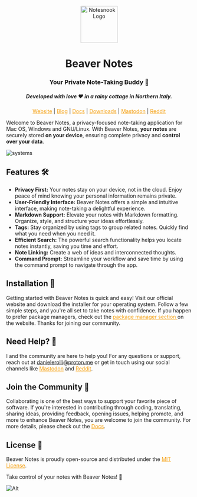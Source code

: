 
<p align="center">
<img style="align:center;" src="https://beavernotes.com/resources/Beaver-Icon.webp" alt="Notesnook Logo" width="100" />
</p>

<h1 align="center">Beaver Notes </h1>
<h3 align="center">Your Private Note-Taking Buddy 📝</h3>
<h5 align="center">Developed with love ❤️ in a rainy cottage in Northern Italy.</h3>
<p align="center">
<a style="color: #f59e0b" href="https://beavernotes.com">Website</a> 
| 
<a style="color: #f59e0b" href="https://beavernotes.com/blog">Blog</a> 
| 
<a style="color: #f59e0b" href="https://danieles-organization.gitbook.io/beaver-notes/">Docs</a> 
|
<a style="color: #f59e0b" href="https://beavernotes.com/download">Downloads</a> 
| 
<a style="color: #f59e0b" href="https://mastodon.social/@Beavernotes">Mastodon</a> 
| 
<a style="color: #f59e0b" href="https://www.reddit.com/r/BeaverNotes/">Reddit</a>
</p>


Welcome to Beaver Notes, a privacy-focused note-taking application for Mac OS, Windows and GNU/Linux. With Beaver Notes, **your notes** are securely stored **on your device**, ensuring complete privacy and **control over your data**.



![systems](https://github.com/Daniele-rolli/Beaver-Notes/assets/67503004/f9c6e510-3bad-4563-b6b4-5dfc7dff7caa)


## Features 🛠️

- **Privacy First:** Your notes stay on your device, not in the cloud. Enjoy peace of mind knowing your personal information remains private.
- **User-Friendly Interface:** Beaver Notes offers a simple and intuitive interface, making note-taking a delightful experience.
- **Markdown Support:** Elevate your notes with Markdown formatting. Organize, style, and structure your ideas effortlessly.
- **Tags:** Stay organized by using tags to group related notes. Quickly find what you need when you need it.
- **Efficient Search:** The powerful search functionality helps you locate notes instantly, saving you time and effort.
- **Note Linking:** Create a web of ideas and interconnected thoughts.
- **Command Prompt:** Streamline your workflow and save time by using the command prompt to navigate through the app.
  
## Installation 🚀

Getting started with Beaver Notes is quick and easy! Visit our official website and download the installer for your operating system. Follow a few simple steps, and you're all set to take notes with confidence. If you happen to prefer package managers, check out the <a style="color: #f59e0b" href="https://beavernotes.com/package-manager.html"> package manager section </a> on the website. Thanks for joining our community.

## Need Help? 🤔

I and the community are here to help you! For any questions or support, reach out at  <a style="color: #f59e0b" href="mailto:danielerolli@proton.me">danielerolli@proton.me</a> or get in touch using our social channels like <a style="color: #f59e0b" href="https://mastodon.social/@Beavernotes">Mastodon</a> and <a style="color: #f59e0b" href="https://www.reddit.com/r/BeaverNotes/">Reddit</a>.


## Join the Community 🦫

Collaborating is one of the best ways to support your favorite piece of software. If you're interested in contributing through coding, translating, sharing ideas, providing feedback, opening issues, helping promote, and more to enhance Beaver Notes, you are welcome to join the community. For more details, please check out the <a style="color: #f59e0b" href="https://danieles-organization.gitbook.io/beaver-notes/dev-guides/how-to-contribute">Docs</a>.

## License 📜
Beaver Notes is proudly open-source and distributed under the <a style="color: #f59e0b" href="https://github.com/Daniele-rolli/Beaver-Notes/blob/main/LICENSE">MIT License</a>.

Take control of your notes with Beaver Notes! 🚀

![Alt](https://repobeats.axiom.co/api/embed/96eb6008d766d6c485cafa54856db18bf4d7e274.svg "Repobeats analytics image")

